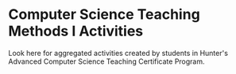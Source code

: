 # Computer Science Teaching Methods I Activities

Look here for aggregated activities created by students in Hunter's Advanced Computer Science Teaching Certificate Program.
